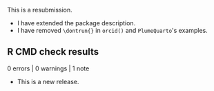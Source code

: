 This is a resubmission.

* I have extended the package description.
* I have removed `\dontrun{}` in `orcid()` and `PlumeQuarto`'s examples.

## R CMD check results

0 errors | 0 warnings | 1 note

* This is a new release.
